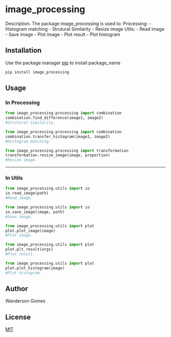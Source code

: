 # image_processing

Description. 
The package image_processing is used to:
	Processing:
		- Histogram matching 
		- Strutural Similarity
		- Resize image
	Utils:
		- Read image
		- Save image
		- Plot image
		- Plot result
		- Plot histogram

## Installation

Use the package manager [pip](https://pip.pypa.io/en/stable/) to install package_name

```bash
pip install image_processing
```

## Usage

### In Processing

```python
from image_processing.processing import combination
combination.find_difference(image1, image2) 
#Strutural Similarity.
```
```python
from image_processing.processing import combination
combination.transfer_histogram(image1, image2) 
#Histogram matching.
```
```python
from image_processing.processing import transformation
transformation.resize_image(image, proportion)
#Resize image.
```
____________________________________________________________
### In Utils
```python
from image_processing.utils import io
io.read_image(path) 
#Read image.
```
```python
from image_processing.utils import io
io.save_image(image, path) 
#Save image.
```
```python
from image_processing.utils import plot
plot.plot_image(image) 
#Plot image.
```
```python
from image_processing.utils import plot
plot.plt_result(args) 
#Plot result.
```
```python
from image_processing.utils import plot
plot.plot_histogram(image)
#Plot histogram.
```


## Author
Wanderson Gomes

## License
[MIT](https://choosealicense.com/licenses/mit/)